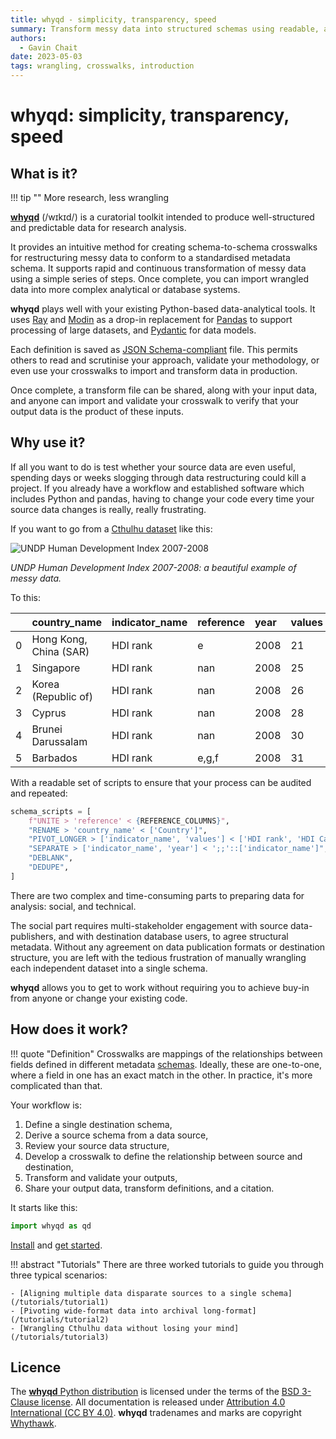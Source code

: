 ```yaml
---
title: whyqd - simplicity, transparency, speed
summary: Transform messy data into structured schemas using readable, auditable methods. Perform schema-to-schema crosswalks for interoperability and data reuse.
authors:
  - Gavin Chait
date: 2023-05-03
tags: wrangling, crosswalks, introduction
---
```

# whyqd: simplicity, transparency, speed

## What is it?

!!! tip ""
    More research, less wrangling

[**whyqd**](https://whyqd.com) (/wɪkɪd/) is a curatorial toolkit intended to produce well-structured and predictable 
data for research analysis.

It provides an intuitive method for creating schema-to-schema crosswalks for restructuring messy data to conform to a 
standardised metadata schema. It supports rapid and continuous transformation of messy data using a simple series of 
steps. Once complete, you can import wrangled data into more complex analytical or database systems.

**whyqd** plays well with your existing Python-based data-analytical tools. It uses [Ray](https://www.ray.io/) and 
[Modin](https://modin.readthedocs.io/) as a drop-in replacement for [Pandas](https://pandas.pydata.org/) to support 
processing of large datasets, and [Pydantic](https://pydantic-docs.helpmanual.io/) for data models. 

Each definition is saved as [JSON Schema-compliant](https://json-schema.org/) file. This permits others to read and 
scrutinise your approach, validate your methodology, or even use your crosswalks to import and transform data in 
production.

Once complete, a transform file can be shared, along with your input data, and anyone can import and validate your 
crosswalk to verify that your output data is the product of these inputs.

## Why use it?

If all you want to do is test whether your source data are even useful, spending days or weeks slogging through data 
restructuring could kill a project. If you already have a workflow and established software which includes Python and 
pandas, having to change your code every time your source data changes is really, really frustrating.

If you want to go from a [Cthulhu dataset](/tutorials/tutorial3) like this:

![UNDP Human Development Index 2007-2008](https://raw.githubusercontent.com/whythawk/whyqd/master/docs/images/undp-hdi-2007-8.jpg)

*UNDP Human Development Index 2007-2008: a beautiful example of messy data.*

To this:

|    | country_name           | indicator_name   | reference   |   year |   values |
|:---|:-----------------------|:-----------------|:------------|:-------|:---------|
|  0 | Hong Kong, China (SAR) | HDI rank         | e           |   2008 |       21 |
|  1 | Singapore              | HDI rank         | nan         |   2008 |       25 |
|  2 | Korea (Republic of)    | HDI rank         | nan         |   2008 |       26 |
|  3 | Cyprus                 | HDI rank         | nan         |   2008 |       28 |
|  4 | Brunei Darussalam      | HDI rank         | nan         |   2008 |       30 |
|  5 | Barbados               | HDI rank         | e,g,f       |   2008 |       31 |

With a readable set of scripts to ensure that your process can be audited and repeated:

```python
schema_scripts = [
    f"UNITE > 'reference' < {REFERENCE_COLUMNS}",
    "RENAME > 'country_name' < ['Country']",
    "PIVOT_LONGER > ['indicator_name', 'values'] < ['HDI rank', 'HDI Category', 'Human poverty index (HPI-1) - Rank;;2008', 'Human poverty index (HPI-1) - Value (%);;2008', 'Probability at birth of not surviving to age 40 (% of cohort);;2000-05', 'Adult illiteracy rate (% aged 15 and older);;1995-2005', 'Population not using an improved water source (%);;2004', 'Children under weight for age (% under age 5);;1996-2005', 'Population below income poverty line (%) - $1 a day;;1990-2005', 'Population below income poverty line (%) - $2 a day;;1990-2005', 'Population below income poverty line (%) - National poverty line;;1990-2004', 'HPI-1 rank minus income poverty rank;;2008']",
    "SEPARATE > ['indicator_name', 'year'] < ';;'::['indicator_name']",
    "DEBLANK",
    "DEDUPE",
]
```

There are two complex and time-consuming parts to preparing data for analysis: social, and technical.

The social part requires multi-stakeholder engagement with source data-publishers, and with
destination database users, to agree structural metadata. Without any agreement on data publication
formats or destination structure, you are left with the tedious frustration of manually wrangling
each independent dataset into a single schema.

**whyqd** allows you to get to work without requiring you to achieve buy-in from anyone or change
your existing code.

## How does it work?

!!! quote "Definition"
    Crosswalks are mappings of the relationships between fields defined in different metadata 
    [schemas](/strategies/schema). Ideally, these are one-to-one, where a field in one has an exact match in
    the other. In practice, it's more complicated than that.

Your workflow is:

1. Define a single destination schema,
2. Derive a source schema from a data source,
3. Review your source data structure,
4. Develop a crosswalk to define the relationship between source and destination,
5. Transform and validate your outputs,
6. Share your output data, transform definitions, and a citation.

It starts like this:

```python
import whyqd as qd
```

[Install](installation) and [get started](quickstart).

!!! abstract "Tutorials"
    There are three worked tutorials to guide you through three typical scenarios:

    - [Aligning multiple data disparate sources to a single schema](/tutorials/tutorial1)
    - [Pivoting wide-format data into archival long-format](/tutorials/tutorial2)
    - [Wrangling Cthulhu data without losing your mind](/tutorials/tutorial3)

## Licence

The [**whyqd** Python distribution](https://github.com/whythawk/whyqd) is licensed under the terms of the 
[BSD 3-Clause license](https://github.com/whythawk/whyqd/blob/master/LICENSE). All documentation is released under 
[Attribution 4.0 International (CC BY 4.0)](https://creativecommons.org/licenses/by/4.0/). **whyqd** tradenames and 
marks are copyright [Whythawk](https://whythawk.com).